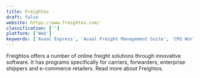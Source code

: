 ```yaml
---
title: Freightos
draft: false 
website: https://www.freightos.com/
classification: ['']
platform: ['Web']
keywords: ['Avaal Express', 'Avaal Freight Management Suite', 'CMS WorldLink', 'CargoWise One', 'CargoWiz', 'Chekhra', 'FleetBoss', 'FleetLink', 'Fleetium', 'Freightdata 2000', 'HandsOn Fleet', 'Paragon', 'Skyfy Technology', 'SmartDrive Operations', 'Xeneta', 'iAdvize']
---
```

Freightos offers a number of online freight solutions through innovative software. It has programs specifically for carriers, forwarders, enterprise shippers and e-commerce retailers. Read more about Freightos.